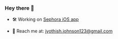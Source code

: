### Hey there 👋

- 🛠  Working on [Sephora iOS app](https://apps.apple.com/us/app/sephora-us-makeup-skincare/id393328150)

- 📮  Reach me at: jyothish.johnson123@gmail.com

<!--
#### Follow me here 🏃‍♂️

<h3> X - https://x.com/jyo_johnson</h3>
<h3> Instagram - https://www.instagram.com/appledev76</h3>
<h3> Blog - http://jyothishjohnson.medium.com/</h3>

<a href="https://twitter.com/jyo_johnson">
  <img align="left" alt="Jyothish Johnson | Twitter" width="22px" src="https://cdn.jsdelivr.net/npm/simple-icons@v3/icons/twitter.svg" />
</a>
<a href="https://in.linkedin.com/in/jyothishjohnson">
  <img align="left" alt="Jyothish's LinkedIn" width="22px" src="https://cdn.jsdelivr.net/npm/simple-icons@v3/icons/linkedin.svg" />
</a>
<a href="https://www.instagram.com/appledev76/">
  <img align="left" alt="Jyothish's Instagram" width="22px" src="https://cdn.jsdelivr.net/npm/simple-icons@v3/icons/instagram.svg" />
</a>
<a href="http://jyothishjohnson.medium.com/">
  <img align="left" alt="Jyothish's Medium Blog" width="22px" src="https://cdn.jsdelivr.net/npm/simple-icons@v3/icons/medium.svg" />
</a>

-->


